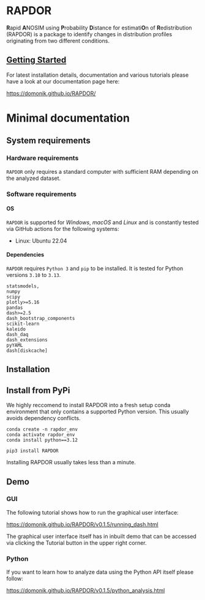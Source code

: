 # RAPDOR

**R**apid **A**NOSIM using **P**robability **D**istance for estimati**O**n of **R**edistribution (RAPDOR) is a 
package to identify changes in distribution profiles originating from two different conditions. 

## [Getting Started](https://domonik.github.io/RAPDOR/)

For latest installation details, documentation and various tutorials please have a look at our documentation page here:

https://domonik.github.io/RAPDOR/

# Minimal documentation
## System requirements

### Hardware requirements

`RAPDOR` only requires a standard computer with sufficient RAM depending on the analyzed dataset. 

### Software requirements

#### OS

`RAPDOR` is supported for *Windows*, *macOS* and *Linux* and is constantly tested via  GitHub actions for the following
systems:

- Linux: Ubuntu 22.04

####  Dependencies

`RAPDOR` requires `Python 3` and `pip` to be installed. It is tested for Python versions `3.10` to `3.13`.


```text
statsmodels,
numpy
scipy
plotly>=5.16
pandas
dash>=2.5
dash_bootstrap_components
scikit-learn
kaleido
dash_daq
dash_extensions
pyYAML
dash[diskcache]
```

## Installation

## Install from PyPi

We highly reccomend to install RAPDOR into a fresh setup conda environment that only contains a supported Python 
version. This usually avoids dependency conflicts.


```shell
conda create -n rapdor_env
conda activate rapdor_env
conda install python==3.12
```

```shell
pip3 install RAPDOR
```

Installing RAPDOR usually takes less than a minute.

## Demo

### GUI

The following tutorial shows how to run the graphical user interface:

https://domonik.github.io/RAPDOR/v0.1.5/running_dash.html

The graphical user interface itself has in inbuilt demo that can be accessed via clicking the Tutorial button in the
upper right corner. 

### Python

If you want to learn how to analyze data using the Python API itself please follow:

https://domonik.github.io/RAPDOR/v0.1.5/python_analysis.html





